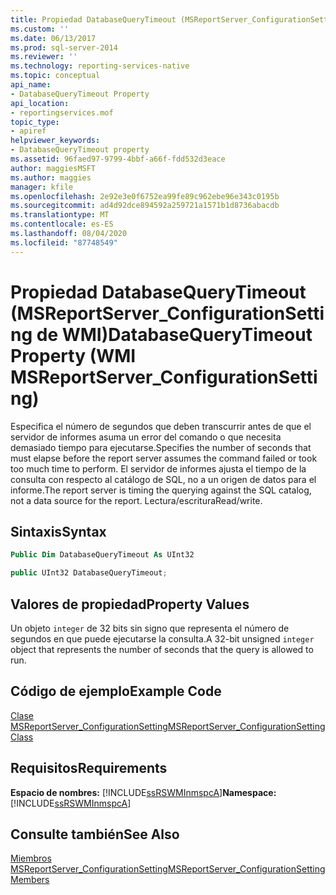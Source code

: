 ```yaml
---
title: Propiedad DatabaseQueryTimeout (MSReportServer_ConfigurationSetting de WMI) | Microsoft Docs
ms.custom: ''
ms.date: 06/13/2017
ms.prod: sql-server-2014
ms.reviewer: ''
ms.technology: reporting-services-native
ms.topic: conceptual
api_name:
- DatabaseQueryTimeout Property
api_location:
- reportingservices.mof
topic_type:
- apiref
helpviewer_keywords:
- DatabaseQueryTimeout property
ms.assetid: 96faed97-9799-4bbf-a66f-fdd532d3eace
author: maggiesMSFT
ms.author: maggies
manager: kfile
ms.openlocfilehash: 2e92e3e0f6752ea99fe89c962ebe96e343c0195b
ms.sourcegitcommit: ad4d92dce894592a259721a1571b1d8736abacdb
ms.translationtype: MT
ms.contentlocale: es-ES
ms.lasthandoff: 08/04/2020
ms.locfileid: "87748549"
---
```

# <a name="databasequerytimeout-property-wmi-msreportserver_configurationsetting"></a><span data-ttu-id="1743a-102">Propiedad DatabaseQueryTimeout (MSReportServer_ConfigurationSetting de WMI)</span><span class="sxs-lookup"><span data-stu-id="1743a-102">DatabaseQueryTimeout Property (WMI MSReportServer_ConfigurationSetting)</span></span>
  <span data-ttu-id="1743a-103">Especifica el número de segundos que deben transcurrir antes de que el servidor de informes asuma un error del comando o que necesita demasiado tiempo para ejecutarse.</span><span class="sxs-lookup"><span data-stu-id="1743a-103">Specifies the number of seconds that must elapse before the report server assumes the command failed or took too much time to perform.</span></span> <span data-ttu-id="1743a-104">El servidor de informes ajusta el tiempo de la consulta con respecto al catálogo de SQL, no a un origen de datos para el informe.</span><span class="sxs-lookup"><span data-stu-id="1743a-104">The report server is timing the querying against the SQL catalog, not a data source for the report.</span></span> <span data-ttu-id="1743a-105">Lectura/escritura</span><span class="sxs-lookup"><span data-stu-id="1743a-105">Read/write.</span></span>  
  
## <a name="syntax"></a><span data-ttu-id="1743a-106">Sintaxis</span><span class="sxs-lookup"><span data-stu-id="1743a-106">Syntax</span></span>  
  
```vb  
Public Dim DatabaseQueryTimeout As UInt32  
```  
  
```csharp  
public UInt32 DatabaseQueryTimeout;  
```  
  
## <a name="property-values"></a><span data-ttu-id="1743a-107">Valores de propiedad</span><span class="sxs-lookup"><span data-stu-id="1743a-107">Property Values</span></span>  
 <span data-ttu-id="1743a-108">Un objeto `integer` de 32 bits sin signo que representa el número de segundos en que puede ejecutarse la consulta.</span><span class="sxs-lookup"><span data-stu-id="1743a-108">A 32-bit unsigned `integer` object that represents the number of seconds that the query is allowed to run.</span></span>  
  
## <a name="example-code"></a><span data-ttu-id="1743a-109">Código de ejemplo</span><span class="sxs-lookup"><span data-stu-id="1743a-109">Example Code</span></span>  
 [<span data-ttu-id="1743a-110">Clase MSReportServer_ConfigurationSetting</span><span class="sxs-lookup"><span data-stu-id="1743a-110">MSReportServer_ConfigurationSetting Class</span></span>](msreportserver-configurationsetting-class.md)  
  
## <a name="requirements"></a><span data-ttu-id="1743a-111">Requisitos</span><span class="sxs-lookup"><span data-stu-id="1743a-111">Requirements</span></span>  
 <span data-ttu-id="1743a-112">**Espacio de nombres:** [!INCLUDE[ssRSWMInmspcA](../../includes/ssrswminmspca-md.md)]</span><span class="sxs-lookup"><span data-stu-id="1743a-112">**Namespace:** [!INCLUDE[ssRSWMInmspcA](../../includes/ssrswminmspca-md.md)]</span></span>  
  
## <a name="see-also"></a><span data-ttu-id="1743a-113">Consulte también</span><span class="sxs-lookup"><span data-stu-id="1743a-113">See Also</span></span>  
 [<span data-ttu-id="1743a-114">Miembros MSReportServer_ConfigurationSetting</span><span class="sxs-lookup"><span data-stu-id="1743a-114">MSReportServer_ConfigurationSetting Members</span></span>](msreportserver-configurationsetting-members.md)  
  
  
